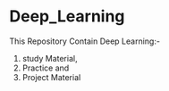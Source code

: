 # Deep_Learning

This Repository Contain Deep Learning:- 
  1)  study Material, 
  2)  Practice and 
  3)  Project Material
